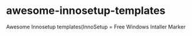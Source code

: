 # awesome-innosetup-templates
Awesome  Innosetup templates(InnoSetup = Free Windows Intaller Marker
